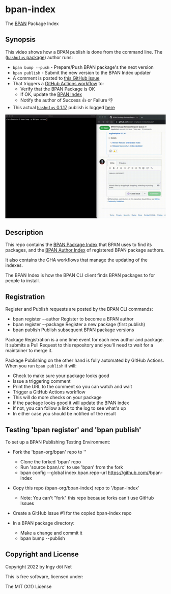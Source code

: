 bpan-index
==========

The [BPAN](https://github.com/bpan-org/bpan#readme) Package Index


## Synopsis

This video shows how a BPAN publish is done from the command line.
The ([`bashplus` package](https://github.com/bpan-org/bashplus#bashplus))
author runs:

* `bpan bump --push` - Prepare/Push BPAN package's the next version
* `bpan publish` - Submit the new version to the BPAN Index updater
* A comment is posted to [this GitHub issue](
  https://github.com/bpan-org/bpan-index/issues/1)
* That triggers a [GitHub Actions workflow](
  https://github.com/bpan-org/bpan-index/actions/runs/3119660793/jobs/5059761235)
  to:
  * Verify that the BPAN Package is OK
  * If OK, update the [BPAN Index](
    https://github.com/bpan-org/bpan-index/blob/main/index.ini)
  * Notify the author of Success 👍 or Failure 👎
* This actual [`bashplus` 0.1.17](
  https://github.com/bpan-org/bashplus/tree/0.1.17) publish is logged [here](
  https://github.com/bpan-org/bpan-index/issues/1#issuecomment-1257059529)

![BPAN Publish Flow](img/bpan-publish.gif)


## Description

This repo contains the [BPAN Package Index](
https://github.com/bpan-org/bpan-index/blob/main/index.ini) that BPAN uses to
find its packages, and the [BPAN Author Index](
https://github.com/bpan-org/bpan-index/blob/main/author.ini) of registered BPAN
package authors.

It also contains the GHA workflows that manage the updating of the indexes.

The BPAN Index is how the BPAN CLI client finds BPAN packages to for people to
install.


## Registration

Register and Publish requests are posted by the BPAN CLI commands:

* bpan register --author    Register to become a BPAN author
* bpan register --package   Register a new package (first publish)
* bpan publish              Publish subsequent BPAN package versions

Package Registration is a one time event for each new author and package.
It submits a Pull Request to this repository and you'll need to wait for a
maintainer to merge it.

Package Publishing on the other hand is fully automated by GitHub Actions.
When you run `bpan publish` it will:

* Check to make sure your package looks good
* Issue a triggering comment
* Print the URL to the comment so you can watch and wait
* Trigger a GitHub Actions workflow
* This will do more checks on your package
* If the package looks good it will update the BPAN index
* If not, you can follow a link to the log to see what's up
* In either case you should be notified of the result


## Testing 'bpan register' and 'bpan publish'

To set up a BPAN Publishing Testing Environment:

* Fork the 'bpan-org/bpan' repo to '<user>'
  * Clone the forked 'bpan' repo
  * Run 'source bpan/.rc' to use 'bpan' from the fork
  * bpan config --global index.bpan.repo-url https://github.com/<user>/bpan-index

* Copy this repo (bpan-org/bpan-index) repo to '<user>/bpan-index'
  * Note: You can't "fork" this repo because forks can't use GitHub Issues
* Create a GitHub Issue #1 for the copied bpan-index repo

* In a BPAN package directory:
  * Make a change and commit it
  * bpan bump --publish


## Copyright and License

Copyright 2022 by Ingy döt Net

This is free software, licensed under:

The MIT (X11) License
